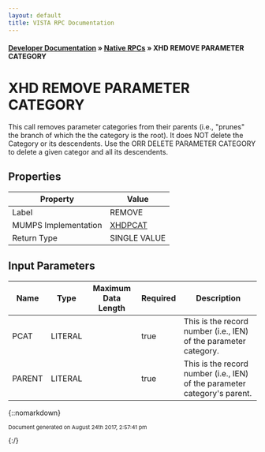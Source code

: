 ```yaml
---
layout: default
title: VISTA RPC Documentation
---
```


#### [Developer Documentation](../index) &#187; [Native RPCs](TableOfContents) &#187; XHD REMOVE PARAMETER CATEGORY<br/>
# XHD REMOVE PARAMETER CATEGORY

This call removes parameter categories from their parents (i.e., "prunes" the branch of which the the category is the root). It does NOT delete the Category or its descendents. Use the ORR DELETE PARAMETER CATEGORY to delete a given categor and all its descendents.

## Properties

Property | Value
--- | ---
Label | REMOVE
MUMPS Implementation | [XHDPCAT](http://code.osehra.org/dox/Routine_XHDPCAT_source.html)
Return Type | SINGLE VALUE


## Input Parameters

Name | Type | Maximum Data Length | Required | Description
--- | --- | --- | --- | ---
PCAT | LITERAL |  | true | This is the record number (i.e., IEN) of the parameter category.
PARENT | LITERAL |  | true | This is the record number (i.e., IEN) of the parameter category&#x27;s parent.



{::nomarkdown} <br/><p style="font-size: 11px">Document generated on August 24th 2017, 2:57:41 pm</p>{:/}